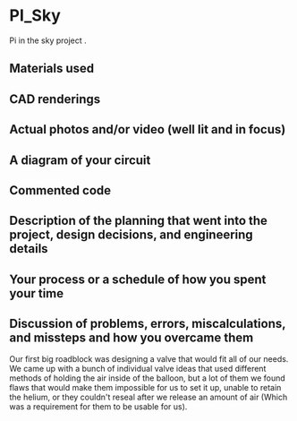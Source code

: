 # PI_Sky
Pi in the sky project
.

## Materials used

## CAD renderings

## Actual photos and/or video (well lit and in focus)

## A diagram of your circuit

## Commented code

## Description of the planning that went into the project, design decisions, and engineering details

## Your process or a schedule of how you spent your time

## Discussion of problems, errors, miscalculations, and missteps and how you overcame them

Our first big roadblock was designing a valve that would fit all of our needs.  We came up with a bunch of individual valve ideas that used different methods of holding the air inside of the balloon, but a lot of them we found flaws that would make them impossible for us to set it up, unable to retain the helium, or they couldn't reseal after we release an amount of air (Which was a requirement for them to be usable for us). 
